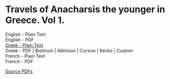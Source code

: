 # Travels of Anacharsis the younger in Greece. Vol 1.

English - Plain Text  
English - PDF  
[Greek - Plain Text](full-text-greek.md)  
Greek - PDF | Biolinum | Atkinson | Cursive | Kerkis | Custom  
French - Plain Text  
French - PDF  

[Source PDFs](https://anemi.lib.uoc.gr/metadata/d/c/5/metadata-39-0000279.tkl)

